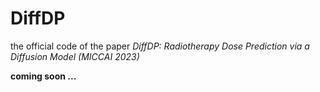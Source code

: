 # DiffDP
the official code of the paper *DiffDP: Radiotherapy Dose Prediction via a Diffusion Model (MICCAI 2023)*

**coming soon ...**
